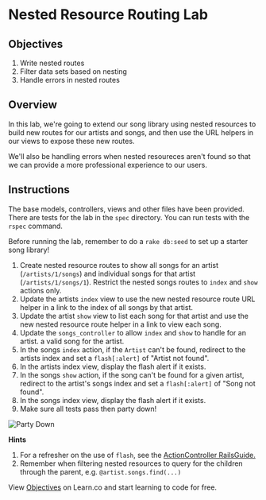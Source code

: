 # Nested Resource Routing Lab

## Objectives

1. Write nested routes
2. Filter data sets based on nesting
3. Handle errors in nested routes

## Overview

In this lab, we're going to extend our song library using nested
resources to build new routes for our artists and songs, and then use
the URL helpers in our views to expose these new routes.

We'll also be handling errors when nested resoureces aren't found so
that we can provide a more professional experience to our users.

## Instructions

The base models, controllers, views and other files have been provided. There are tests for the lab in the `spec` directory. You can run tests with the `rspec` command.

Before running the lab, remember to do a `rake db:seed` to set up a
starter song library!

1. Create nested resource routes to show all songs for an artist (`/artists/1/songs`) and individual songs for that artist (`/artists/1/songs/1`). Restrict the nested songs routes to `index` and `show` actions only.
2. Update the artists `index` view to use the new nested resource route
   URL helper in a link to the index of all songs by that artist.
3. Update the artist `show` view to list each song for that artist and use the new nested resource route
   helper in a link to view each song.
4. Update the `songs_controller` to allow `index` and `show` to handle
   for an artist.
a valid song for the artist.
5. In the songs `index` action, if the `Artist` can't be found, redirect to
   the artists index and set a `flash[:alert]` of "Artist not
found".
6. In the artists index view, display the flash alert if it exists.
7. In the songs `show` action, if the song can't be found for a given
   artist, redirect to the artist's songs index and set a
`flash[:alert]` of "Song not found".
8. In the songs index view, display the flash alert if it exists.
9. Make sure all tests pass then party down!

![Party Down](http://i.giphy.com/l41lNRz0uXPQLm0RG.gif)

**Hints**

1. For a refresher on the use of `flash`, see the [ActionController RailsGuide.](http://guides.rubyonrails.org/action_controller_overview.html#the-flash)
2. Remember when filtering nested resources to query for the children
   through the parent, e.g. `@artist.songs.find(...)`

<p data-visibility='hidden'>View <a href='https://learn.co/lessons/routing-nested-resources-lab' title='Objectives'>Objectives</a> on Learn.co and start learning to code for free.</p>
